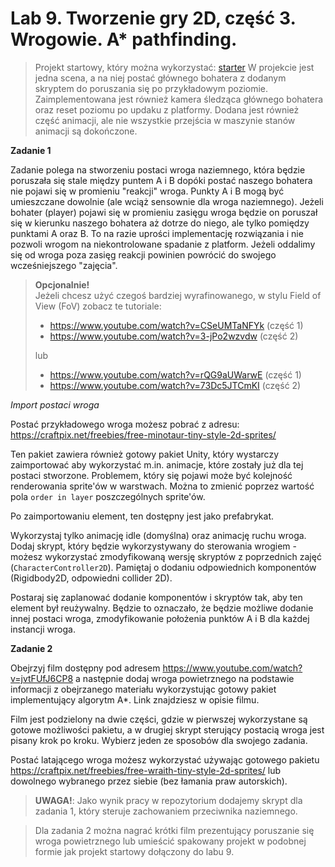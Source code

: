# Lab 9. Tworzenie gry 2D, część 3. Wrogowie. A* pathfinding. 

> Projekt startowy, który można wykorzystać: [starter](lab_9_starter_light_2022.zip)
> W projekcie jest jedna scena, a na niej postać głównego bohatera z dodanym skryptem do poruszania się po przykładowym poziomie.
> Zaimplementowana jest również kamera śledząca głównego bohatera oraz reset poziomu po updaku z platformy.
> Dodana jest również część animacji, ale nie wszystkie przejścia w maszynie stanów animacji są dokończone.

**Zadanie 1**  

Zadanie polega na stworzeniu postaci wroga naziemnego, która będzie poruszała się stale między puntem A i B dopóki postać naszego bohatera nie pojawi się w promieniu "reakcji" wroga. Punkty A i B mogą być umieszczane dowolnie (ale wciąż sensownie dla wroga naziemnego). Jeżeli bohater (player) pojawi się w promieniu zasięgu wroga będzie on poruszał się w kierunku naszego bohatera aż dotrze do niego, ale tylko pomiędzy punktami A oraz B. To na razie uprości implementację rozwiązania i nie pozwoli wrogom na niekontrolowane spadanie z platform. Jeżeli oddalimy się od wroga poza zasięg reakcji powinien powrócić do swojego wcześniejszego "zajęcia".

> **Opcjonalnie!**  
> Jeżeli chcesz użyć czegoś bardziej wyrafinowanego, w stylu Field of View (FoV) zobacz te tutoriale:
> * https://www.youtube.com/watch?v=CSeUMTaNFYk (część 1)
> * https://www.youtube.com/watch?v=3-jPo2wzvdw (część 2)
> 
> lub
> * https://www.youtube.com/watch?v=rQG9aUWarwE (część 1)
> * https://www.youtube.com/watch?v=73Dc5JTCmKI (część 2)


_Import postaci wroga_
  
Postać przykładowego wroga możesz pobrać z adresu: https://craftpix.net/freebies/free-minotaur-tiny-style-2d-sprites/

Ten pakiet zawiera również gotowy pakiet Unity, który wystarczy zaimportować aby wykorzystać m.in. animacje, które zostały już dla tej postaci stworzone. Problemem, który się pojawi może być kolejność renderowania sprite'ów w warstwach. Można to zmienić poprzez wartość pola `order in layer` poszczególnych sprite'ów.

Po zaimportowaniu element, ten dostępny jest jako prefabrykat.

Wykorzystaj tylko animację idle (domyślna) oraz animację ruchu wroga. Dodaj skrypt, który będzie wykorzystywany do sterowania wrogiem - możesz wykorzystać zmodyfikowaną wersję skryptów z poprzednich zajęć (`CharacterController2D`). Pamiętaj o dodaniu odpowiednich komponentów (Rigidbody2D, odpowiedni collider 2D).

Postaraj się zaplanować dodanie komponentów i skryptów tak, aby ten element był reużywalny. Będzie to oznaczało, że będzie możliwe dodanie innej postaci wroga, zmodyfikowanie położenia punktów A i B dla każdej instancji wroga.

**Zadanie 2**  

Obejrzyj film dostępny pod adresem https://www.youtube.com/watch?v=jvtFUfJ6CP8 a następnie dodaj wroga powietrznego na podstawie informacji z obejrzanego materiału wykorzystując gotowy pakiet implementujący algorytm A*. Link znajdziesz w opisie filmu.

Film jest podzielony na dwie części, gdzie w pierwszej wykorzystane są gotowe możliwości pakietu, a w drugiej skrypt sterujący postacią wroga jest pisany krok po kroku. Wybierz jeden ze sposobów dla swojego zadania.

Postać latającego wroga możesz wykorzystać używając gotowego pakietu https://craftpix.net/freebies/free-wraith-tiny-style-2d-sprites/ lub dowolnego wybranego przez siebie (bez łamania praw autorskich).


> **UWAGA!**: Jako wynik pracy w repozytorium dodajemy skrypt dla zadania 1, który steruje zachowaniem przeciwnika naziemnego.

>Dla zadania 2 można nagrać krótki film prezentujący poruszanie się wroga powietrznego lub umieścić spakowany projekt w podobnej formie jak projekt startowy dołączony do labu 9.